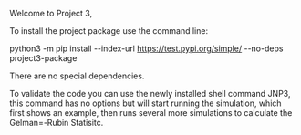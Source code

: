 Welcome to Project 3,

To install the project package use the command line:

python3 -m pip install --index-url https://test.pypi.org/simple/ --no-deps project3-package

There are no special dependencies.

To validate the code you can use the newly installed shell command JNP3, this command has no options but will start running the simulation, which first shows an example, then runs several more simulations to calculate the Gelman=-Rubin Statisitc.